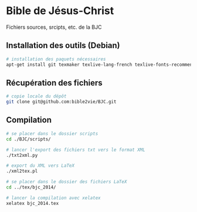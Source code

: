 Bible de Jésus-Christ
===

Fichiers sources, srcipts, etc. de la BJC

## Installation des outils (Debian)

```bash
# installation des paquets nécessaires
apt-get install git texmaker texlive-lang-french texlive-fonts-recommended texlive-xetex
```

## Récupération des fichiers

```bash
# copie locale du dépôt
git clone git@github.com:bible2vie/BJC.git
```

## Compilation

```bash
# se placer dans le dossier scripts
cd ./BJC/scripts/

# lancer l'export des fichiers txt vers le format XML
./txt2xml.py

# export du XML vers LaTeX
./xml2tex.pl

# se placer dans le dossier des fichiers LaTeX
cd ../tex/bjc_2014/

# lancer la compilation avec xelatex
xelatex bjc_2014.tex
```
